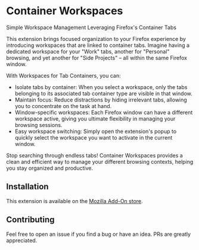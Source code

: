 # Container Workspaces

Simple Workspace Management Leveraging Firefox's Container Tabs

This extension brings focused organization to your Firefox experience by introducing workspaces that are linked to container tabs. Imagine having a dedicated workspace for your "Work" tabs, another for "Personal" browsing, and yet another for "Side Projects" – all within the same Firefox window.

With Workspaces for Tab Containers, you can:

-   Isolate tabs by container: When you select a workspace, only the tabs belonging to its associated tab container type are visible in that window.
-   Maintain focus: Reduce distractions by hiding irrelevant tabs, allowing you to concentrate on the task at hand.
-   Window-specific workspaces: Each Firefox window can have a different workspace active, giving you ultimate flexibility in managing your browsing sessions.
-   Easy workspace switching: Simply open the extension's popup to quickly select the workspace you want to activate in the current window.

Stop searching through endless tabs! Container Workspaces provides a clean and efficient way to manage your different browsing contexts, helping you stay organized and productive.

## Installation

This extension is available on the [Mozilla Add-On store](https://addons.mozilla.org/en-US/firefox/addon/container-workspaces/).

## Contributing

Feel free to open an issue if you find a bug or have an idea. PRs are greatly appreciated.
